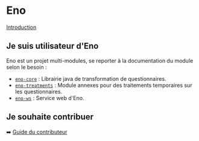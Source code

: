 # Eno

[Introduction](https://github.com/InseeFr/Eno/blob/main/README.md)

## Je suis utilisateur d'Eno

Eno est un projet multi-modules, se reporter à la documentation du module selon le besoin :

- [`eno-core`](./eno-core/index.md) : Librairie java de transformation de questionnaires.
- [`eno-treatments`](./eno-treatments/index.md) : Module annexes pour des traitements temporaires sur les questionnaires.
- [`eno-ws`](./eno-ws/index.md) : Service web d'Eno.

## Je souhaite contribuer

:arrow_right: [Guide du contributeur](./CONTRIBUTING.md)
